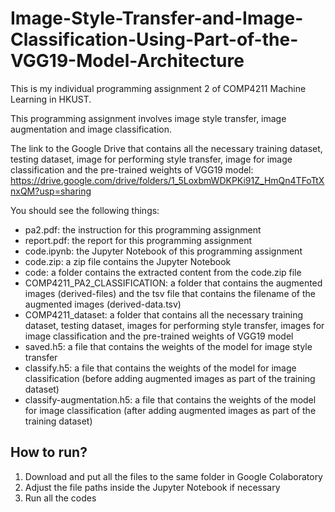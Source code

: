 # Image-Style-Transfer-and-Image-Classification-Using-Part-of-the-VGG19-Model-Architecture

This is my individual programming assignment 2 of COMP4211 Machine Learning in HKUST.

This programming assignment involves image style transfer, image augmentation and image classification.

The link to the Google Drive that contains all the necessary training dataset, testing dataset, image for performing style transfer, image for image classification and the pre-trained weights of VGG19 model: https://drive.google.com/drive/folders/1_5LoxbmWDKPKi91Z_HmQn4TFoTtXnxQM?usp=sharing

You should see the following things:

* pa2.pdf: the instruction for this programming assignment
* report.pdf: the report for this programming assignment
* code.ipynb: the Jupyter Notebook of this programming assignment
* code.zip: a zip file contains the Jupyter Notebook
* code: a folder contains the extracted content from the code.zip file
* COMP4211_PA2_CLASSIFICATION: a folder that contains the augmented images (derived-files) and the tsv file that contains the filename of the augmented images (derived-data.tsv)
* COMP4211_dataset: a folder that contains all the necessary training dataset, testing dataset, images for performing style transfer, images for image classification and the pre-trained weights of VGG19 model
* saved.h5: a file that contains the weights of the model for image style transfer
* classify.h5: a file that contains the weights of the model for image classification (before adding augmented images as part of the training dataset)
* classify-augmentation.h5: a file that contains the weights of the model for image classification (after adding augmented images as part of the training dataset)

## How to run?

1. Download and put all the files to the same folder in Google Colaboratory
2. Adjust the file paths inside the Jupyter Notebook if necessary
3. Run all the codes
